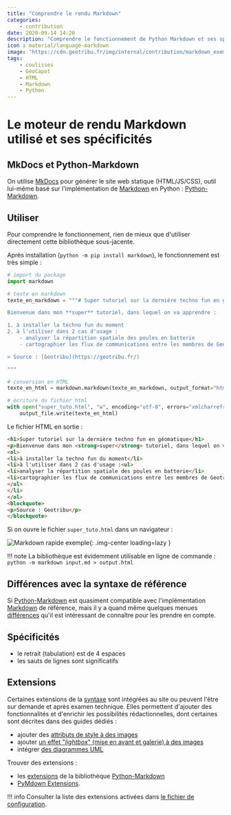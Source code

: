 ```yaml
---
title: "Comprendre le rendu Markdown"
categories:
    - contribution
date: 2020-09-14 14:20
description: "Comprendre le fonctionnement de Python Markdown et ses spécificités pour contribuer en markdown à Geotribu."
icon : material/language-markdown
image: "https://cdn.geotribu.fr/img/internal/contribution/markdown_exemple.png"
tags:
    - coulisses
    - GéoCapot
    - HTML
    - Markdown
    - Python
---
```


# Le moteur de rendu Markdown utilisé et ses spécificités

## MkDocs et Python-Markdown

On utilise [MkDocs] pour générer le site web statique (HTML/JS/CSS), outil lui-même basé sur l'implémentation de [Markdown] en Python : [Python-Markdown].

## Utiliser

Pour comprendre le fonctionnement, rien de mieux que d'utiliser directement cette bibliothèque sous-jacente.

Après installation (`python -m pip install markdown`), le fonctionnement est très simple :

```python linenums="1"
# import du package
import markdown

# texte en markdown
texte_en_markdown = """# Super tutoriel sur la dernière techno fun en géomatique

Bienvenue dans mon **super** tutoriel, dans lequel on va apprendre :

1. à installer la techno fun du moment
2. à l'utiliser dans 2 cas d'usage :
    - analyser la répartition spatiale des poules en batterie
    - cartographier les flux de communications entre les membres de Geotribu

> Source : [Geotribu](https://geotribu.fr/)

"""

# conversion en HTML
texte_en_html = markdown.markdown(texte_en_markdown, output_format="html5")

# écriture du fichier html
with open("super_tuto.html", "w", encoding="utf-8", errors="xmlcharrefreplace") as output_file:
    output_file.write(texte_en_html)
```

Le fichier HTML en sortie :

```html linenums="1"
<h1>Super tutoriel sur la dernière techno fun en géomatique</h1>
<p>Bienvenue dans mon <strong>super</strong> tutoriel, dans lequel on va apprendre :</p>
<ol>
<li>à installer la techno fun du moment</li>
<li>à l'utiliser dans 2 cas d'usage :<ul>
<li>analyser la répartition spatiale des poules en batterie</li>
<li>cartographier les flux de communications entre les membres de Geotribu</li>
</ul>
</li>
</ol>
<blockquote>
<p>Source : Geotribu</p>
</blockquote>
```

Si on ouvre le fichier `super_tuto.html` dans un navigateur :

![Markdown rapide exemple](https://cdn.geotribu.fr/img/internal/contribution/markdown_quick_exemple_rendu.png "Fichier HTML en sortie de la conversion du Markdown"){: .img-center loading=lazy }

!!! note
    La bibliothèque est évidemment utilisable en ligne de commande :  
    `python -m markdown input.md > output.html`

## Différences avec la syntaxe de référence

Si [Python-Markdown] est quasiment compatible avec l'implémentation [Markdown] de référence, mais il y a quand même quelques menues [différences] qu'il est intéressant de connaître pour les prendre en compte.

## Spécificités

- le retrait (tabulation) est de 4 espaces
- les sauts de lignes sont significatifs

## Extensions

Certaines extensions de la [syntaxe] sont intégrées au site ou peuvent l'être sur demande et après examen technique. Elles permettent d'ajouter des fonctionnalités et d'enrichir les possibilités rédactionnelles, dont certaines sont décrites dans des guides dédiés :

- ajouter des [attributs de style à des images](/guides/image/#style-personnalise)
- ajouter [un effet "_lightbox_" (mise en avant et galerie) à des images](/guides/image/#lightbox)
- intégrer [des diagrammes UML](/guides/diagrams/)

Trouver des extensions :

- les [extensions](https://python-markdown.github.io/extensions/) de la bibliothèque [Python-Markdown]
- [PyMdown Extensions](https://facelessuser.github.io/pymdown-extensions/).

!!! info
    Consulter la liste des extensions activées dans [le fichier de configuration](https://github.com/geotribu/website/blob/master/mkdocs.yml#L111).

<!-- Hyperlinks references -->
[MkDocs]: https://www.mkdocs.org/
[différences]: https://python-markdown.github.io/#differences
[Markdown]: https://daringfireball.net/projects/markdown/
[Python-Markdown]: https://python-markdown.github.io/
[syntaxe]: https://daringfireball.net/projects/markdown/syntax

